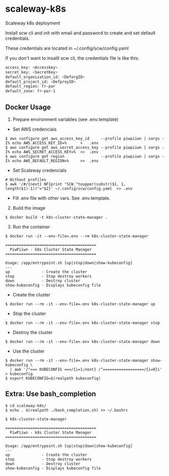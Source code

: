 # scaleway-k8s

Scaleway k8s deployment

Install scw cli and init with email and password to create and set default credentials.

These credentials are located in ~/.config/scw/config.yaml

If you don't want to insatll scw cli, the credentials file is like this:

```bash
access_key: <Accesskey>
secret_key: <SecretKey>
default_organization_id: <DeforgID>
default_project_id: <DefproyID>
default_region: fr-par
default_zone: fr-par-1
```

## Docker Usage
1. Prepare environment variables (see .env.template)
* Set AWS credencials
```
$ aws configure get aws_access_key_id     --profile piwpiiwn | xargs -I% echo AWS_ACCESS_KEY_ID=%      >   .env
$ aws configure get aws_secret_access_key --profile piwpiiwn | xargs -I% echo AWS_SECRET_ACCESS_KEY=%  >>  .env
$ aws configure get region                --profile piwpiiwn | xargs -I% echo AWS_DEFAULT_REGION=%     >>  .env
```
* Set Scaleway credencials
```
# Without profiles
$ awk '/#/{next} NF{print "SCW_"toupper(substr($1, 1, length($1)-1))"="$2}' ~/.config/scw/config.yaml  >> .env
```
* Fill .env file with other vars. See .env.template.

2. Build the image
```
$ docker build -t k8s-cluster-state-manager .
```

3. Run the container
```
$ docker run -it --env-file=.env --rm k8s-cluster-state-manager

========================================
  PiwPiiwn - k8s Cluster State Manager
========================================

Usage: /app/entrypoint.sh [up|stop|down|show-kubeconfig]
---
up              - Create the cluster
stop            - Stop destroy workers
down            - Destroy cluster
show-kubeconfig - Displays kubeconfig file
```

* Create the cluster
```
$ docker run --rm -it --env-file=.env k8s-cluster-state-manager up
```
* Stop the cluster
```
$ docker run --rm -it --env-file=.env k8s-cluster-state-manager stop
```
* Destroy the cluster
```
$ docker run --rm -it --env-file=.env k8s-cluster-state-manager down
```
* Use the cluster
```
$ docker run --rm -it --env-file=.env k8s-cluster-state-manager show-kubeconfig \
  | awk '/^=== KUBECONFIG ===/{i=1;next} /^==================/{i=0}i' > kubeconfig
$ export KUBECONFIG=$(realpath kubeconfig)
```

## Extra: Use bash_completion
```
$ cd scaleway-k8s/
$ echo . $(realpath ./bash_completion.sh) >> ~/.bashrc
```
```
$ k8s-cluster-state-manager

========================================
  PiwPiiwn - k8s Cluster State Manager
========================================

Usage: /app/entrypoint.sh [up|stop|down|show-kubeconfig]
---
up              - Create the cluster
stop            - Stop destroy workers
down            - Destroy cluster
show-kubeconfig - Displays kubeconfig file
```
